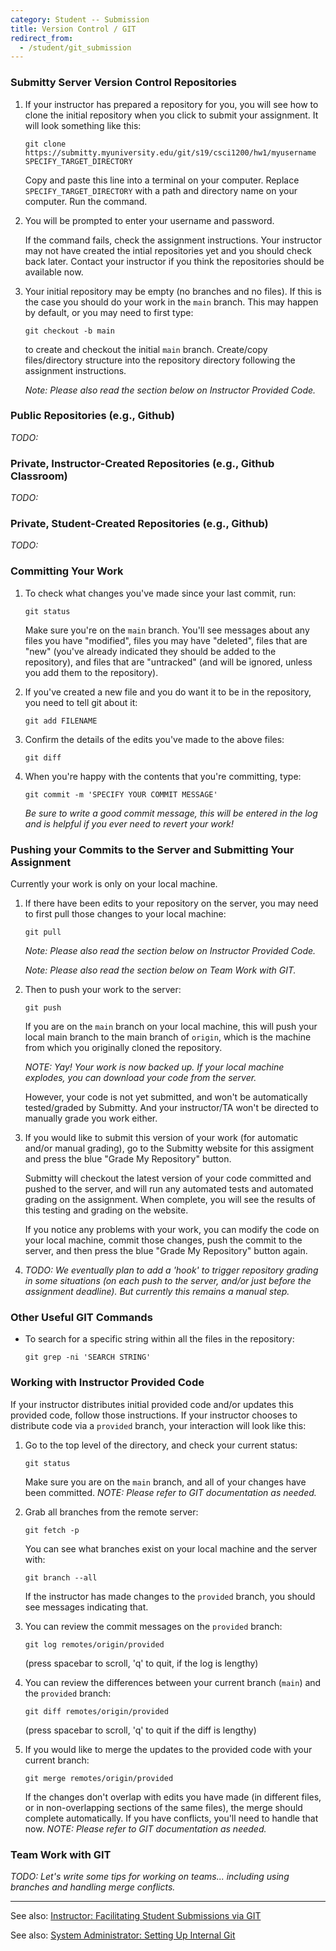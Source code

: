 ```yaml
---
category: Student -- Submission
title: Version Control / GIT
redirect_from:
  - /student/git_submission
---
```



### Submitty Server Version Control Repositories

1. If your instructor has prepared a repository for you, you will see
   how to clone the initial repository when you click to submit your
   assignment.  It will look something like this:

   ```
   git clone https://submitty.myuniversity.edu/git/s19/csci1200/hw1/myusername SPECIFY_TARGET_DIRECTORY
   ```

   Copy and paste this line into a terminal on your computer.  Replace
   `SPECIFY_TARGET_DIRECTORY` with a path and directory name on your
   computer.  Run the command.


2. You will be prompted to enter your username and password.

   If the command fails, check the assignment instructions.  Your
   instructor may not have created the intial repositories yet and you
   should check back later.  Contact your instructor if you think the
   repositories should be available now.


3. Your initial repository may be empty (no branches and no files).
   If this is the case you should do your work in the `main` branch.
   This may happen by default, or you may need to first type:

   ```
   git checkout -b main
   ```

   to create and checkout the initial `main` branch.  Create/copy
   files/directory structure into the repository directory following
   the assignment instructions.

   _Note: Please also read the section below on Instructor Provided Code._


### Public Repositories (e.g., Github)

_TODO:_


### Private, Instructor-Created Repositories (e.g., Github Classroom)

_TODO:_


### Private, Student-Created Repositories (e.g., Github)

_TODO:_


### Committing Your Work

1. To check what changes you've made since your last commit, run:

   ```
   git status
   ```

   Make sure you're on the `main` branch.  You'll see messages about
   any files you have "modified", files you may have "deleted", files
   that are "new" (you've already indicated they should be added to
   the repository), and files that are "untracked" (and will be
   ignored, unless you add them to the repository).
   

2. If you've created a new file and you do want it to be in the
   repository, you need to tell git about it:

   ```
   git add FILENAME
   ```


3. Confirm the details of the edits you've made to the above files:

   ```
   git diff
   ```

4. When you're happy with the contents that you're committing, type: 

   ```
   git commit -m 'SPECIFY YOUR COMMIT MESSAGE'   
   ```

   _Be sure to write a good commit message, this will be entered in
   the log and is helpful if you ever need to revert your work!_



### Pushing your Commits to the Server and Submitting Your Assignment

Currently your work is only on your local machine.


1. If there have been edits to your repository on the server, you may
   need to first pull those changes to your local machine:

   ```
   git pull
   ```

   _Note: Please also read the section below on Instructor Provided Code._

   _Note: Please also read the section below on Team Work with GIT._


2. Then to push your work to the server:

   ```
   git push
   ```

   If you are on the `main` branch on your local machine, this will
   push your local main branch to the main branch of `origin`,
   which is the machine from which you originally cloned the
   repository.

   _NOTE: Yay! Your work is now backed up.  If your local machine
   explodes, you can download your code from the server._

   However, your code is not yet submitted, and won't be automatically
   tested/graded by Submitty.  And your instructor/TA won't be
   directed to manually grade you work either.
   

3. If you would like to submit this version of your work (for
   automatic and/or manual grading), go to the Submitty website for
   this assigment and press the blue "Grade My Repository" button.

   Submitty will checkout the latest version of your code committed
   and pushed to the server, and will run any automated tests and
   automated grading on the assignment.  When complete, you will see
   the results of this testing and grading on the website.

   If you notice any problems with your work, you can modify the code
   on your local machine, commit those changes, push the commit to the
   server, and then press the blue "Grade My Repository" button again.


4. _TODO: We eventually plan to add a 'hook' to trigger repository
   grading in some situations (on each push to the server, and/or just
   before the assignment deadline).  But currently this remains a
   manual step._


### Other Useful GIT Commands

* To search for a specific string within all the files in the repository:

   ```
   git grep -ni 'SEARCH STRING'
   ```


### Working with Instructor Provided Code

If your instructor distributes initial provided code and/or updates
this provided code, follow those instructions.  If your instructor
chooses to distribute code via a `provided` branch, your interaction
will look like this:


1. Go to the top level of the directory, and check your current status:

   ```
   git status
   ```

   Make sure you are on the `main` branch, and all of your changes
   have been committed.  _NOTE: Please refer to GIT documentation as
   needed._


2. Grab all branches from the remote server:

   ```
   git fetch -p
   ```

   You can see what branches exist on your local machine and the server with:

   ```
   git branch --all
   ```

   If the instructor has made changes to the `provided` branch, you
   should see messages indicating that.


3. You can review the commit messages on the `provided` branch:

   ```
   git log remotes/origin/provided
   ```

   (press spacebar to scroll, 'q' to quit, if the log is lengthy)


4. You can review the differences between your current branch
   (`main`) and the `provided` branch:

   ```
   git diff remotes/origin/provided
   ```

   (press spacebar to scroll, 'q' to quit if the diff is lengthy)


5. If you would like to merge the updates to the provided code with
   your current branch:

   ```
   git merge remotes/origin/provided
   ```

   If the changes don't overlap with edits you have made (in different
   files, or in non-overlapping sections of the same files), the merge
   should complete automatically.  If you have conflicts, you'll need
   to handle that now.    _NOTE: Please refer to GIT documentation as
   needed._


### Team Work with GIT

_TODO: Let's write some tips for working on teams... including using
branches and handling merge conflicts._


---


See also:  [Instructor: Facilitating Student Submissions via GIT](/instructor/managing_git)

See also:  [System Administrator: Setting Up Internal Git](/sysadmin/git)